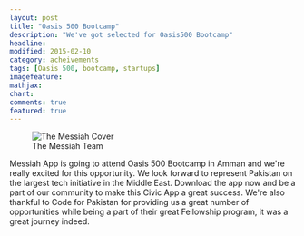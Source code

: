 ```yaml
---
layout: post
title: "Oasis 500 Bootcamp"
description: "We've got selected for Oasis500 Bootcamp"
headline:
modified: 2015-02-10
category: acheivements
tags: [Oasis 500, bootcamp, startups]
imagefeature:
mathjax:
chart:
comments: true
featured: true
---
```

<figure>
  <img src="{{ site.url }}/images/team.jpg" alt="The Messiah Cover">
  <figcaption>The Messiah Team</figcaption>
</figure>

Messiah App is going to attend Oasis 500 Bootcamp in Amman and we're really excited for this opportunity. We look forward to represent Pakistan on the largest tech initiative in the Middle East. Download the app now and be a part of our community to make this Civic App a great success. We're also thankful to Code for Pakistan for providing us a great number of opportunities while being a part of their great Fellowship program, it was a great journey indeed.
